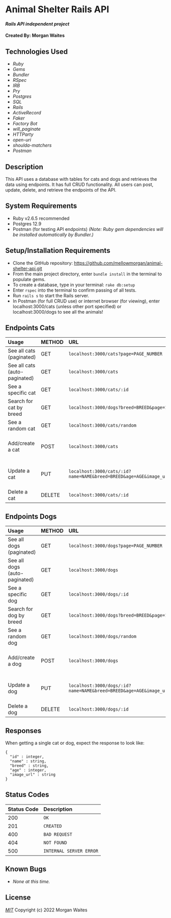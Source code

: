 # Animal Shelter Rails API

#### _Rails API independent project_

#### Created By: Morgan Waites

## Technologies Used

* _Ruby_
* _Gems_
* _Bundler_
* _RSpec_
* _IRB_
* _Pry_
* _Postgres_
* _SQL_
* _Rails_
* _ActiveRecord_
* _Faker_
* _Factory Bot_
* _will_paginate_
* _HTTParty_
* _open-uri_
* _shoulda-matchers_
* _Postman_

## Description

This API uses a database with tables for cats and dogs and retrieves the data using endpoints. It has full CRUD functionality. All users can post, update, delete, and retrieve the endpoints of the API.

## System Requirements

* Ruby v2.6.5 recommended
* Postgres 12.9  
* Postman (for testing API endpoints)
_(Note: Ruby gem dependencies will be installed automatically by Bundler.)_

## Setup/Installation Requirements

* Clone the GitHub repository: https://github.com/mellowmorgan/animal-shelter-api.git 
* From the main project directory, enter `bundle install` in the terminal to populate gems.
* To create a database, type in your terminal: 
      `rake db:setup`
* Enter `rspec` into the terminal to confirm passing of all tests.
* Run `rails s` to start the Rails server.
* In Postman (for full CRUD use) or internet browser (for viewing), enter localhost:3000/cats (unless other port specified) or localhost:3000/dogs to see all the animals!

## Endpoints Cats

|Usage | METHOD       | URL       | Params |
| :--------|:------------| :---------| :------|
|See all cats (paginated) | GET    | `localhost:3000/cats?page=PAGE_NUMBER` | _page_ |
|See all cats (auto-paginated) | GET    | `localhost:3000/cats` | |
|See a specific cat | GET    | `localhost:3000/cats/:id` | |
|Search for cat by breed | GET    | `localhost:3000/dogs?breed=BREED&page=1` | _breed, page_ |
|See a random cat | GET    | `localhost:3000/cats/random` | |
|Add/create a cat | POST    | `localhost:3000/cats` | _name, breed, age, image_url_ |
|Update a cat | PUT    | `localhost:3000/cats/:id?name=NAME&breed=BREED&age=AGE&image_url=IMAGE_URL` | _name, breed, age, image_url_ |
|Delete a cat | DELETE    |`localhost:3000/cats/:id`| |  

## Endpoints Dogs

|Usage | METHOD       | URL       | Params |
| :--------|:------------| :---------| :------|
|See all dogs (paginated) | GET    | `localhost:3000/dogs?page=PAGE_NUMBER` | _page_ |
|See all dogs (auto-paginated) | GET    | `localhost:3000/dogs` | |
|See a specific dog | GET    | `localhost:3000/dogs/:id` | |
|Search for dog by breed | GET    | `localhost:3000/dogs?breed=BREED&page=1` | _breed, page_ |
|See a random dog | GET    | `localhost:3000/dogs/random` | |
|Add/create a dog | POST    | `localhost:3000/dogs` | _name, breed, age, image_url_ |
|Update a dog | PUT    | `localhost:3000/dogs/:id?name=NAME&breed=BREED&age=AGE&image_url=IMAGE_URL` | _name, breed, age, image_url_ |
|Delete a dog | DELETE    |`localhost:3000/dogs/:id`| | 


## Responses

When getting a single cat or dog, expect the response to look like:

```
{
  "id" : integer,
  "name" : string,
  "breed" : string,
  "age" : integer,
  "image_url" : string
}
```

## Status Codes

| Status Code | Description |
| :--- | :--- |
| 200 | `OK` |
| 201 | `CREATED` |
| 400 | `BAD REQUEST` |
| 404 | `NOT FOUND` |
| 500 | `INTERNAL SERVER ERROR` |

## Known Bugs

* _None at this time._

## License

_[MIT](https://opensource.org/licenses/MIT)_
Copyright (c) 2022 Morgan Waites
